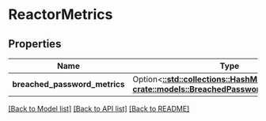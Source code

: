 # ReactorMetrics

## Properties

Name | Type | Description | Notes
------------ | ------------- | ------------- | -------------
**breached_password_metrics** | Option<[**::std::collections::HashMap<String, crate::models::BreachedPasswordTenantMetric>**](BreachedPasswordTenantMetric.md)> |  | [optional]

[[Back to Model list]](../README.md#documentation-for-models) [[Back to API list]](../README.md#documentation-for-api-endpoints) [[Back to README]](../README.md)


